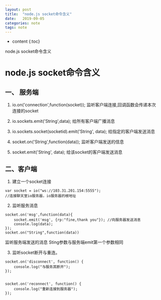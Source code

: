 ```yaml
---
layout: post
title:  "node.js socket命令含义"
date:   2019-09-05
categories: note
tags: note
---
```


* content
{:toc}

node.js socket命令含义






# node.js socket命令含义
## 一、 服务端
1. io.on('connection',function(socket));
监听客户端连接,回调函数会传递本次连接的socket

2. io.sockets.emit('String',data);
给所有客户端广播消息

3. io.sockets.socket(socketid).emit('String', data);
给指定的客户端发送消息

4. socket.on('String',function(data));
监听客户端发送的信息

5. socket.emit('String', data);
给该socket的客户端发送消息

## 二、客户端
1. 建立一个socket连接
```
var socket = io("ws://103.31.201.154:5555");
//连接聊天室io服务器，io服务器的根地址
```

2. 监听服务消息
```
socket.on('msg',function(data){
    socket.emit('msg', {rp:"fine,thank you"}); //向服务器发送消息
    console.log(data);
});
socket.on("String",function(data)) 
```
监听服务端发送的消息 Sting参数与服务端emit第一个参数相同

 
3. 监听socket断开与重连。
```
socket.on('disconnect', function() {
    console.log("与服务其断开");
});


socket.on('reconnect', function() {
    console.log("重新连接到服务器");
});
```
























